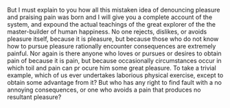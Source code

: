 But I must explain to you how all this mistaken idea of 
denouncing pleasure and praising pain was born and I will
give you a complete account of the system, and expound the actual teachings of the great explorer of the
the master-builder of human happiness. No one rejects, dislikes, or avoids pleasure itself, because it is
pleasure, but because those who do not know how to pursue pleasure rationally encounter consequences 
are extremely painful. Nor again is there anyone who loves or pursues or desires to obtain pain of 
because it is pain, but because occasionally circumstances occur in which toil and pain can pr
ocure him some great pleasure. To take a trivial example, which of us ever undertakes laborious 
physical exercise, except to obtain some advantage from it? But who has any right to find fault with a 
no annoying consequences, or one who avoids a pain 
that produces no resultant pleasure?